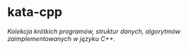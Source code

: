 # kata-cpp

_Kolekcja krótkich programów, struktur danych, algorytmów zaimplementowanych w języku C++._

